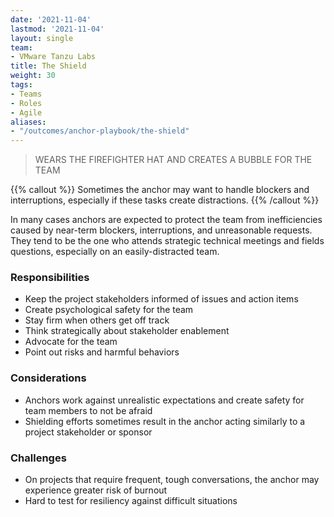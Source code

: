 ```yaml
---
date: '2021-11-04'
lastmod: '2021-11-04'
layout: single
team:
- VMware Tanzu Labs
title: The Shield
weight: 30
tags:
- Teams
- Roles
- Agile
aliases:
- "/outcomes/anchor-playbook/the-shield"
---
```

> WEARS THE FIREFIGHTER HAT AND CREATES A BUBBLE FOR THE TEAM

{{% callout %}}
Sometimes the anchor may want to handle blockers and interruptions, especially if these tasks create distractions.
{{% /callout %}}

In many cases anchors are expected to protect the team from inefficiencies caused by near-term blockers, interruptions, and unreasonable requests. They tend to be the one who attends strategic technical meetings and fields questions, especially on an easily-distracted team.

### Responsibilities
- Keep the project stakeholders informed of issues and action items
- Create psychological safety for the team
- Stay firm when others get off track
- Think strategically about stakeholder enablement
- Advocate for the team
- Point out risks and harmful behaviors

### Considerations
- Anchors work against unrealistic expectations and create safety for team members to not be afraid
- Shielding efforts sometimes result in the anchor acting similarly to a project stakeholder or sponsor

### Challenges
- On projects that require frequent, tough conversations, the anchor may experience greater risk of burnout
- Hard to test for resiliency against difficult situations
